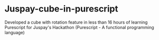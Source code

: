 # Juspay-cube-in-purescript
Developed a cube with rotation feature in less than 16 hours of learning Purescript for Juspay's Hackathon 
(Purescript - A functional programming language)
